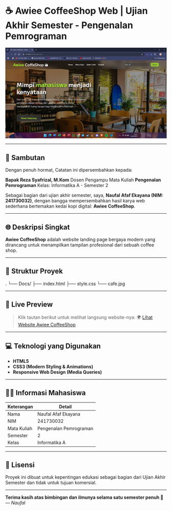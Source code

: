 # ☕ Awiee CoffeeShop Web | Ujian Akhir Semester - Pengenalan Pemrograman

![Banner](banner.png)

---

## 🙏 Sambutan

Dengan penuh hormat, Catatan ini dipersembahkan kepada:

**Bapak Reza Syafrizal, M.Kom**
Dosen Pengampu Mata Kuliah **Pengenalan Pemrograman**
Kelas: Informatika A - Semester 2

Sebagai bagian dari ujian akhir semester, saya, **Naufal Afaf Ekayana (NIM: 241730032)**, dengan bangga mempersembahkan hasil karya web sederhana bertemakan kedai kopi digital: **Awiee CoffeeShop**.

---

## 🌐 Deskripsi Singkat

**Awiee CoffeeShop** adalah website landing page bergaya modern yang dirancang untuk menampilkan tampilan profesional dari sebuah coffee shop.

---

## 📁 Struktur Proyek
.
└── Docs/
    ├── index.html
    ├── style.css
    └── cafe.jpg

---

## 🔗 Live Preview

> Klik tautan berikut untuk melihat langsung website-nya:
🌍 [Lihat Website Awiee CoffeeShop](https://mbullcodehex.github.io/uas/)

---

## 💻 Teknologi yang Digunakan

- **HTML5**
- **CSS3 (Modern Styling & Animations)**
- **Responsive Web Design (Media Queries)**

---

## 🧑‍🎓 Informasi Mahasiswa

| Keterangan | Detail |
|-----------|--------|
| Nama      | Naufal Afaf Ekayana |
| NIM       | 241730032 |
| Mata Kuliah | Pengenalan Pemrograman |
| Semester  | 2 |
| Kelas     | Informatika A |

---

## 📜 Lisensi

Proyek ini dibuat untuk kepentingan edukasi sebagai bagian dari Ujian Akhir Semester dan tidak untuk tujuan komersial.

---

**Terima kasih atas bimbingan dan ilmunya selama satu semester penuh 🙏**
_— Naufal_
